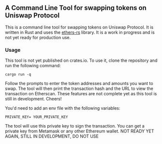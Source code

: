 ## A Command Line Tool for swapping tokens on Uniswap Protocol
This is a command line tool for swapping tokens on Uniswap Protocol. It is written in Rust and uses the [ethers-rs](https://github.com/gakonst/ethers-rs) library. It is a work in progress and is not yet ready for production use.

### Usage
This tool is not yet published on crates.io. To use it, clone the repository and run the following command:
```
cargo run -q
```
Follow the prompts to enter the token addresses and amounts you want to swap. The tool will then print the transaction hash and the URL to view the transaction on Etherscan. These features are not complete yet as this tool is still in development.
Cheers!


You'd need to add an env file with the following variables:
```
PRIVATE_KEY= YOUR_PRIVATE_KEY
```
The tool will use this private key to sign the transaction. You can get a private key from Metamask or any other Ethereum wallet.
NOT READY YET AGAIN, STILL IN DEVELOPMENT, DO NOT USE